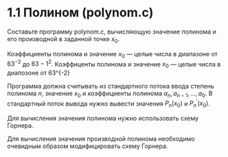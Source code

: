 # 1.1 Полином (polynom.c)
Составьте программу polynom.c, вычисляющую значение полинома и его производной в заданной точке $x_0$. 

Коэффициенты полинома и значение $x_0$ — целые числа в диапазоне от ${63^{-2}}$ до ${{63 - 1}^2}$.
Коэффиценты полинома и значение $x_0$ — целые числа в диапозоне от 63^{\-2}

Программа должна считывать из стандартного потока ввода степень полинома $n$, значение $x_0$ и коэффициенты полинома $a_n,a_{n-1},\ldots,a_0$. В стандартный поток вывода нужно вывести значения $P_n (x_0)$ и $P^{\prime}_{n}(x_0)$.

Для вычисления значения полинома нужно использовать схему Горнера.

Для вычисления значения производной полинома необходимо очевидным образом модифицировать схему Горнера.
